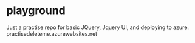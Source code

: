 # playground

Just a practise repo for basic JQuery, Jquery UI, and deploying to azure. practisedeleteme.azurewebsites.net
